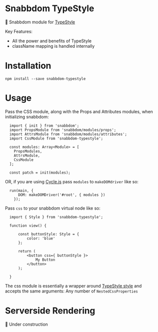 # Snabbdom TypeStyle
💎 Snabbdom module for [TypeStyle](https://github.com/typestyle/typestyle)

Key Features:
* All the power and benefits of TypeStyle
* className mapping is handled internally

# Installation

```
npm install --save snabbdom-typestyle
```

# Usage


Pass the CSS module, along with the Props and Attributes modules, when initializing snabbdom:

```
  import { init } from 'snabbdom';
  import PropsModule from 'snabbdom/modules/props';
  import AttrsModule from 'snabbdom/modules/attributes';
  import CssModule from 'snabbdom-typestyle';

  const modules: Array<Module> = [
    PropsModules,
    AttrsModule,
    CssModule
  ];

  const patch = init(modules);
```

OR, if you are using [Cycle.js](https://github.com/cyclejs/cyclejs) pass `modules` to `makeDOMdriver` like so:
```
  run(main, {
      DOM: makeDOMDriver('#root', { modules })
    });
```

Pass `css` to your snabbdom virtual node like so:

```
  import { Style } from 'snabbdom-typestyle';

  function view() {

      const buttonStyle: Style = {
          color: 'blue'
      };

      return (
          <button css={ buttonStyle }>
              My Button
          </button>
      );
              
  }
```

The css module is essentially a wrapper around [TypeStyle style](https://typestyle.github.io/#/core/-style-) and accepts the same arguments: Any number of `NestedCssProperties`

# Serverside Rendering

🚧 Under construction